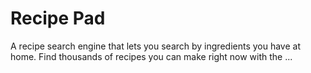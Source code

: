 # Recipe Pad
A recipe search engine that lets you search by ingredients you have at home. Find thousands of recipes you can make right now with the ...
